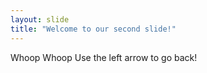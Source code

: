 ```yaml
---
layout: slide
title: "Welcome to our second slide!"
---
```

Whoop Whoop
Use the left arrow to go back!

